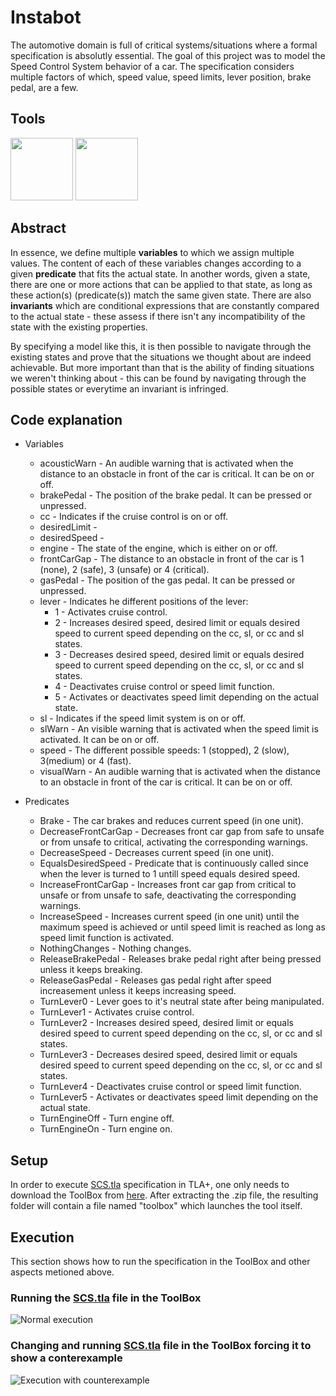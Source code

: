 # Instabot

The automotive domain is full of critical systems/situations where a formal specification is absolutly essential. The goal of this project was to model the Speed Control System behavior of a car. The specification considers multiple factors of which, speed value, speed limits, lever position, brake pedal, are a few.


## Tools

[<img src="https://user-images.githubusercontent.com/36520545/156653017-a174ead3-0d54-4b7d-a273-3d2537330b11.png" width="100" height="100">](https://www.python.org/) [<img src="https://user-images.githubusercontent.com/36520545/156652120-8822fa40-107e-45e1-a2cd-f759825134d7.jpg" width="100" height="100">](https://www.selenium.dev/)

## Abstract

In essence, we define multiple **variables** to which we assign multiple values. The content of each of these variables changes according to a given **predicate** that fits the actual state. In another words, given a state, there are one or more actions that can be applied to that state, as long as these action(s) (predicate(s)) match the same given state. There are also **invariants** which are conditional expressions that are constantly compared to the actual state - these assess if there isn't any incompatibility of the state with the existing properties. 

By specifying a model like this, it is then possible to navigate through the existing states and prove that the situations we thought about are indeed achievable. But more important than that is the ability of finding situations we weren't thinking about - this can be found by navigating through the possible states or everytime an invariant is infringed.


## Code explanation

* Variables
    + acousticWarn - An audible warning that is activated when the distance to an obstacle in front of the car is critical. It can be on or off. 
    + brakePedal - The position of the brake pedal. It can be pressed or unpressed. 
    + cc - Indicates if the cruise control is on or off. 
    + desiredLimit -  
    + desiredSpeed - 
    + engine - The state of the engine, which is either on or off.
    + frontCarGap - The distance to an obstacle in front of the car is 1 (none), 2 (safe), 3 (unsafe) or 4 (critical).
    + gasPedal - The position of the gas pedal. It can be pressed or unpressed.
    + lever - Indicates he different positions of the lever:
        - 1 - Activates cruise control.
        - 2 - Increases desired speed, desired limit or equals desired speed to current speed depending on the cc, sl, or cc and sl states. 
        - 3 - Decreases desired speed, desired limit or equals desired speed to current speed depending on the cc, sl, or cc and sl states.
        - 4 - Deactivates cruise control or speed limit function.
        - 5 - Activates or deactivates speed limit depending on the actual state.
    + sl - Indicates if the speed limit system is on or off.
    + slWarn - An visible warning that is activated when the speed limit is activated. It can be on or off.
    + speed - The different possible speeds: 1 (stopped), 2 (slow), 3(medium) or 4 (fast).
    + visualWarn - An audible warning that is activated when the distance to an obstacle in front of the car is critical. It can be on or off.

* Predicates
    + Brake - The car brakes and reduces current speed (in one unit).
    + DecreaseFrontCarGap - Decreases front car gap from safe to unsafe or from unsafe to critical, activating the corresponding warnings.
    + DecreaseSpeed - Decreases current speed (in one unit).
    + EqualsDesiredSpeed - Predicate that is continuously called since when the lever is turned to 1 untill speed equals desired speed.
    + IncreaseFrontCarGap - Increases front car gap from critical to unsafe or from unsafe to safe, deactivating the corresponding warnings.
    + IncreaseSpeed - Increases current speed (in one unit) until the maximum speed is achieved or until speed limit is reached as long as speed limit function is activated.
    + NothingChanges - Nothing changes.
    + ReleaseBrakePedal - Releases brake pedal right after being pressed unless it keeps breaking.
    + ReleaseGasPedal - Releases gas pedal right after speed increasement unless it keeps increasing speed.
    + TurnLever0 - Lever goes to it's neutral state after being manipulated.
    + TurnLever1 - Activates cruise control.
    + TurnLever2 - Increases desired speed, desired limit or equals desired speed to current speed depending on the cc, sl, or cc and sl states.
    + TurnLever3 - Decreases desired speed, desired limit or equals desired speed to current speed depending on the cc, sl, or cc and sl states.
    + TurnLever4 - Deactivates cruise control or speed limit function.
    + TurnLever5 - Activates or deactivates speed limit depending on the actual state.
    + TurnEngineOff - Turn engine off.  
    + TurnEngineOn - Turn engine on.


## Setup

In order to execute [SCS.tla](SCS.tla) specification in TLA+, one only needs to download the ToolBox from [here](https://tla.msr-inria.inria.fr/tlatoolbox/products/). After extracting the .zip file, the resulting folder will contain a file named "toolbox" which launches the tool itself.


## Execution

This section shows how to run the specification in the ToolBox and other aspects metioned above.


### Running the [SCS.tla](SCS.tla) file in the ToolBox 

![Normal execution](.media/noerrorsexecution.gif)


### Changing and running [SCS.tla](SCS.tla) file in the ToolBox forcing it to show a conterexample

![Execution with counterexample](.media/executionwitherrors.gif)



